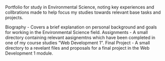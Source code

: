 Portfolio for study in Environmental Science, noting key experiences and collbrations made to help focus my studies towards relevant base tasks and projects.

Biography - Covers a brief explanation on personal background and goals for working in the Environmental Science field.
Assignments - A small directory containing relevant aasignemtns which have been completed in one of my course studies "Web Development 1".
Final Project - A small directory to a revelant files and proposals for a final project in the Web Development 1 module.
